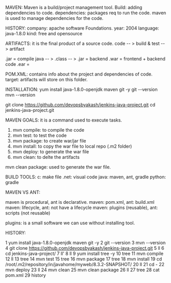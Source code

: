 MAVEN: 
Maven is a build/project management tool.
Build: adding dependencies to code.
dependencies: packages req to run the code.
maven is used to manage dependencies for the code.

HISTORY:
company: apache software Foundations.
year: 2004
language: java-1.8.0
kind: free and opensource

ARTIFACTS:
it is the final product of a source code.
code -- > build & test -- > artifact

.jar = compile java -- > .class -- > .jar = backend
.war = frontend + backend code
.ear = 

POM.XML: contains info about the project and dependencies of code.
target: artifacts will store on this folder. 

INSTALLATION:
yum install java-1.8.0-openjdk maven git -y
git --version 
mvn --version

git clone https://github.com/devopsbyakash/jenkins-java-project.git
cd jenkins-java-project.git



MAVEN GOALS:
it is a command used to execute tasks.
1. mvn compile: to compile the code
2. mvn test: to test the code
3. mvn package: to create war/jar file
4. mvn install: to copy the war file to local repo (.m2 folder)
5. mvn deploy: to generate the war file
6. mvn clean: to delte the artifacts

mvn clean package: used to generate the war file.


BUILD TOOLS:
c: make file
.net: visual code
java: maven, ant, gradle
python: gradle

MAVEN VS ANT:

maven is procedural, ant is declarative.
maven: pom.xml, ant: build.xml
maven: lifecycle, ant: not have a lifecycle
maven: plugins (reusable), ant: scripts (not reusable)


plugins: is a small software we can use without installing tool.

HISTORY:

  1  yum install java-1.8.0-openjdk maven git -y
    2  git --version
    3  mvn --version
    4  git clone https://github.com/devopsbyakash/jenkins-java-project.git
    5  ll
    6  cd  jenkins-java-project/
    7  ll'
    8  ll
    9  yum install tree -y
   10  tree
   11  mvn compile
   12  ll
   13  tree
   14  mvn test
   15  tree
   16  mvn package
   17  tree
   18  mvn install
   19  cd /root/.m2/repository/in/javahome/myweb/8.3.2-SNAPSHOT/
   20  ll
   21  cd -
   22  mvn deploy
   23  ll
   24  mvn clean
   25  mvn clean package
   26  ll
   27  tree
   28  cat pom.xml
   29  history
